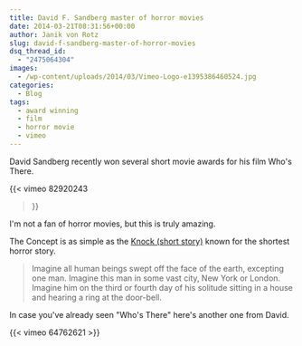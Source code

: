 ```yaml
---
title: David F. Sandberg master of horror movies
date: 2014-03-21T08:31:56+00:00
author: Janik von Rotz
slug: david-f-sandberg-master-of-horror-movies
dsq_thread_id:
  - "2475064304"
images:
  - /wp-content/uploads/2014/03/Vimeo-Logo-e1395386460524.jpg
categories:
  - Blog
tags:
  - award winning
  - film
  - horror movie
  - vimeo
---
```

David Sandberg recently won several short movie awards for his film Who's There.

{{< vimeo 82920243
 >}}

I'm not a fan of horror movies, but this is truly amazing.
<!--more-->
The Concept is as simple as the [Knock (short story)](http://en.wikipedia.org/wiki/Knock_(short_story)) known for the shortest horror story.

> Imagine all human beings swept off the face of the earth, excepting one man. Imagine this man in some vast city, New York or London. Imagine him on the third or fourth day of his solitude sitting in a house and hearing a ring at the door-bell.

In case you've already seen "Who's There" here's another one from David.

{{< vimeo 64762621 >}}